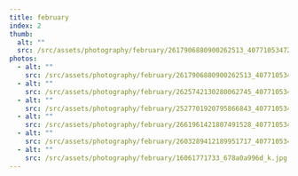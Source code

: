 ```yaml
---
title: february
index: 2
thumb:
  alt: ""
  src: /src/assets/photography/february/2617906880900262513_40771053472.jpg
photos:
  - alt: ""
    src: /src/assets/photography/february/2617906880900262513_40771053472.jpg
  - alt: ""
    src: /src/assets/photography/february/2625742130280062745_40771053472.jpg
  - alt: ""
    src: /src/assets/photography/february/2527701920795866843_40771053472.jpg
  - alt: ""
    src: /src/assets/photography/february/2661961421807491528_40771053472.jpg
  - alt: ""
    src: /src/assets/photography/february/2603289412189951717_40771053472.jpg
  - alt: ""
    src: /src/assets/photography/february/16061771733_678a0a996d_k.jpg
---
```

